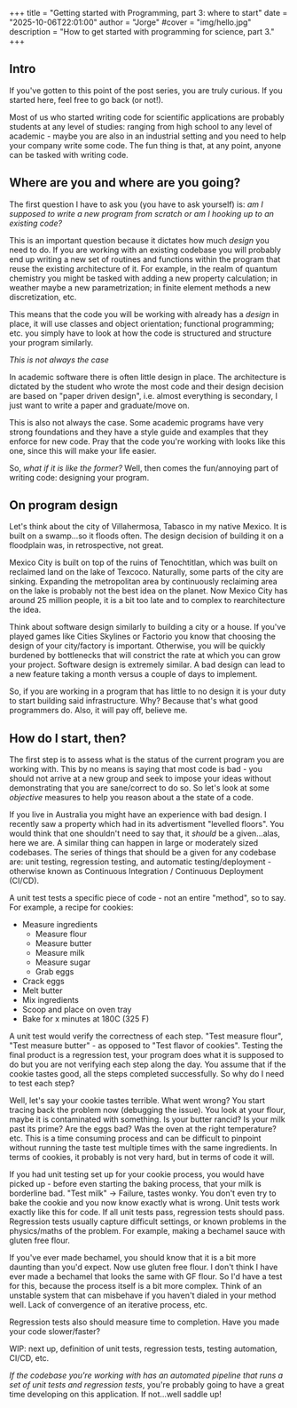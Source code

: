 +++
title = "Getting started with Programming, part 3: where to start"
date = "2025-10-06T22:01:00"
author = "Jorge"
#cover = "img/hello.jpg"
description = "How to get started with programming for science, part 3."
+++

## Intro

If you've gotten to this point of the post series, you are truly curious. If you started here, 
feel free to go back (or not!). 

Most of us who started writing code for scientific applications are probably students at any 
level of studies: ranging from high school to any level of academic - maybe you are also in an
industrial setting and you need to help your company write some code. The fun thing is that, at 
any point, anyone can be tasked with writing code. 

## Where are you and where are you going?

The first question I have to ask you (you have to ask yourself) is: *am I supposed to write a new 
program from scratch or am I hooking up to an existing code?* 

This is an important question because it dictates how much _design_ you need to do. If you are working
with an existing codebase you will probably end up writing a new set of routines and functions within 
the program that reuse the existing architecture of it. For example, in the realm of quantum chemistry 
you might be tasked with adding a new property calculation; in weather maybe a new parametrization; in 
finite element methods a new discretization, etc. 

This means that the code you will be working with already has a _design_ in place, it will use classes 
and object orientation; functional programming; etc. you simply have to look at how the code is structured
and structure your program similarly. 

*This is not always the case*

In academic software there is often little design in place. The architecture is dictated by the student who
wrote the most code and their design decision are based on "paper driven design", i.e. almost everything is 
secondary, I just want to write a paper and graduate/move on. 

This is also not always the case. Some academic programs have very strong foundations and they have a style guide
and examples that they enforce for new code. Pray that the code you're working with looks like this one, since
this will make your life easier. 

So, *what if it is like the former?* Well, then comes the fun/annoying part of writing code: designing your program.  


## On program design 

Let's think about the city of Villahermosa, Tabasco in my native Mexico. It is built on a swamp...so it floods often. The
design decision of building it on a floodplain was, in retrospective, not great. 

Mexico City is built on top of the ruins of Tenochtitlan, which was built on reclaimed land on the lake of Texcoco. Naturally, 
some parts of the city are sinking. Expanding the metropolitan area by continuously reclaiming area on the lake is probably
not the best idea on the planet. Now Mexico City has around 25 million people, it is a bit too late and to complex to 
rearchitecture the idea. 

Think about software design similarly to building a city or a house. If you've played games like Cities Skylines or Factorio 
you know that choosing the design of your city/factory is important. Otherwise, you will be quickly burdened by bottlenecks 
that will constrict the rate at which you can grow your project. Software design is extremely similar. A bad design can lead 
to a new feature taking a month versus a couple of days to implement. 

So, if you are working in a program that has little to no design it is your duty to start building said infrastructure. Why? 
Because that's what good programmers do. Also, it will pay off, believe me. 

## How do I start, then? 

The first step is to assess what is the status of the current program you are working with. This by no means is saying that 
most code is bad - you should not arrive at a new group and seek to impose your ideas without demonstrating that you are 
sane/correct to do so. So let's look at some _objective_ measures to help you reason about a the state of a code. 

If you live in Australia you might have an experience with bad design. I recently saw a property which had in its advertisment
"levelled floors". You would think that one shouldn't need to say that, it _should_ be a given...alas, here we are. A similar 
thing can happen in large or moderately sized codebases. The series of things that should be a given for any codebase are: 
unit testing, regression testing, and automatic testing/deployment - otherwise known as Continuous Integration / Continuous Deployment (CI/CD). 

A unit test tests a specific piece of code - not an entire "method", so to say. For example, a recipe for cookies:

- Measure ingredients 
  - Measure flour 
  - Measure butter 
  - Measure milk
  - Measure sugar 
  - Grab eggs 
- Crack eggs
- Melt butter 
- Mix ingredients 
- Scoop and place on oven tray 
- Bake for x minutes at 180C (325 F)

A unit test would verify the correctness of each step. "Test measure flour", "Test measure butter" - as opposed to "Test flavor of cookies". 
Testing the final product is a regression test, your program does what it is supposed to do but you are not verifying each step along the day.
You assume that if the cookie tastes good, all the steps completed successfully. So why do I need to test each step? 

Well, let's say your cookie tastes terrible. What went wrong? You start tracing back the problem now (debugging the issue). You look at your 
flour, maybe it is contaminated with something. Is your butter rancid? Is your milk past its prime? Are the eggs bad? Was the oven at the right temperature? etc. 
This is a time consuming process and can be difficult to pinpoint without running the taste test multiple times with the same ingredients. In 
terms of cookies, it probably is not very hard, but in terms of code it will.

If you had unit testing set up for your cookie process, you would have picked up - before even starting the baking process, that your 
milk is borderline bad. "Test milk" -> Failure, tastes wonky. You don't even try to bake the cookie and you now know exactly what is
wrong. Unit tests work exactly like this for code. If all unit tests pass, regression tests should pass. Regression tests usually capture 
difficult settings, or known problems in the physics/maths of the problem. For example, making a bechamel sauce with gluten free flour. 

If you've ever made bechamel, you should know that it is a bit more daunting than you'd expect. Now use gluten free flour. I don't think 
I have ever made a bechamel that looks the same with GF flour. So I'd have a test for this, because the process itself is a bit more
complex. Think of an unstable system that can misbehave if you haven't dialed in your method well. Lack of convergence of an iterative process, etc. 

Regression tests also should measure time to completion. Have you made your code slower/faster? 

WIP: next up, definition of unit tests, regression tests, testing automation, CI/CD, etc. 


*If the codebase you're working with has an automated pipeline that runs a set of unit tests and regression tests*, you're probably
going to have a great time developing on this application. If not...well saddle up! 



